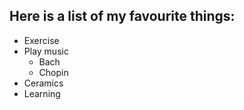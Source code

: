 ## Here is a list of my favourite things:
- Exercise 
- Play music
   - Bach
   - Chopin
- Ceramics  
- Learning

